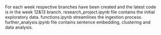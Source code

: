 For each week respective branches have been created and the latest code is in the week 12&13 branch. 
research_project.ipynb file contains the initial exploratory data.
functions.ipynb streamlines the ingestion process.
further_analysis.ipynb file contains sentence embedding, clustering and data analysis.
